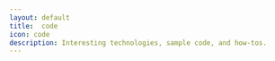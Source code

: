 ```yaml
---
layout: default
title:  code
icon: code
description: Interesting technologies, sample code, and how-tos.
---
```

